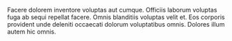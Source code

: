 Facere dolorem inventore voluptas aut cumque.
Officiis laborum voluptas fuga ab sequi repellat facere.
Omnis blanditiis voluptas velit et.
Eos corporis provident unde deleniti occaecati dolorum voluptatibus omnis.
Dolores illum autem hic omnis.